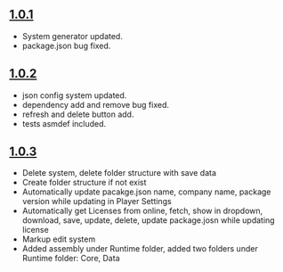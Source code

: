  ## [1.0.1](2023-10-03)

 - System generator updated.
 - package.json bug fixed.


## [1.0.2](2023-10-09)

- json config system updated.
- dependency add and remove bug fixed.
- refresh and delete button add.
- tests asmdef included.


## [1.0.3](2023-10-19)

- Delete system, delete folder structure with save data
- Create folder structure if not exist
- Automatically update pacakge.json name, company name, package version while updating in Player Settings
- Automatically get Licenses from online, fetch, show in dropdown, download, save, update, delete, update package.josn while updating license
- Markup edit system
- Added assembly under Runtime folder, added two folders under Runtime folder: Core, Data

